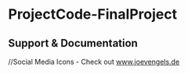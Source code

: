 # ProjectCode-FinalProject

## Support & Documentation

//Social Media Icons - Check out www.joevengels.de